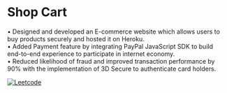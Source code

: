 # Shop Cart
 •	Designed and developed an E-commerce website which allows users to buy products securely and hosted it on Heroku. </br>
 •	Added Payment feature by integrating PayPal JavaScript SDK to build end-to-end experience to participate in internet economy. </br>
 •	Reduced likelihood of fraud and improved transaction performance by 90% with the implementation of 3D Secure to authenticate card holders. </br>
 
 [![Leetcode](https://leetcode-badge.haozibi.dev/v1/solved/utsavneutron.svg)](https://leetcode-badge.haozibi.dev/v1/solved/utsavneutron)
